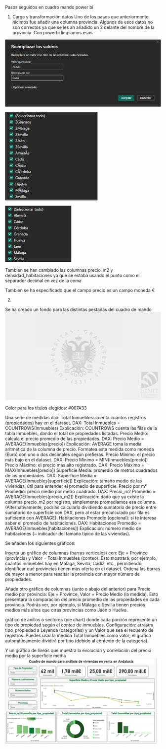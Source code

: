 Pasos seguidos en cuadro mando power bi


1. Carga y transformación datos
Uno de los pasos que anteriormente hicimos fue añadir una columna provincia. Algunos de esos datos no son correctos ya que se les ah añadido un 2 delante del nombre de la provincia. Con powerbi limpiamos esos

![Ejemplo transformar](image.png)

![Antes de transformas](image-1.png)

![Después](image-2.png)


También se han cambiado las columnas precio_m2 y densidad_habitaciones ya que se estaba usando el punto como el separador decimal en vez de la coma

También se ha especificado que el campo precio es un campo moneda €


2.

Se ha creado un fondo para las distintas pestañas del cuadro de mando
![alt text](fondo_cuadro_madno.png)

Color para los títulos elegidos: #007A33


Una serie de medidas dax: 
Total Inmuebles: cuenta cuántos registros (propiedades) hay en el dataset.
DAX: Total Inmuebles = COUNTROWS(Inmuebles)
Explicación: COUNTROWS cuenta las filas de la tabla Inmuebles, dando el total de propiedades listadas.
Precio Medio: calcula el precio promedio de las propiedades.
DAX: Precio Medio = AVERAGE(Inmuebles[precio])
Explicación: AVERAGE toma la media aritmética de la columna de precio. Formatea esta medida como moneda (Euro) con uno o dos decimales según prefieras.
Precio Mínimo: el precio más bajo en el dataset.
DAX: Precio Mínimo = MIN(Inmuebles[precio])
Precio Máximo: el precio más alto registrado.
DAX: Precio Máximo = MAX(Inmuebles[precio])
Superficie Media: promedio de metros cuadrados de las propiedades.
DAX: Superficie Media = AVERAGE(Inmuebles[superficie])
Explicación: tamaño medio de las viviendas, útil para entender el promedio de superficie.
Precio por m² Promedio: precio medio por metro cuadrado.
DAX: Precio_m2 Promedio = AVERAGE(Inmuebles[precio_m2])
Explicación: dado que ya existe la columna precio_m2 por registro, simplemente promediamos esa columna. (Alternativamente, podrías calcularlo dividiendo sumatorio de precio entre sumatorio de superficie con DAX, pero al estar precalculado por fila es suficiente con AVERAGE).
Habitaciones Promedio (opcional): si te interesa saber el promedio de habitaciones.
DAX: Habitaciones Promedio = AVERAGE(Inmuebles[habitaciones])
Explicación: número medio de habitaciones (~ indicador del tamaño típico de las viviendas).

Se añaden los siguientes gráficos:


Inserta un gráfico de columnas (barras verticales) con: Eje = Province (provincia) y Valor = Total Inmuebles (conteo). Esto mostrará, por ejemplo, cuántos inmuebles hay en Málaga, Sevilla, Cádiz, etc., permitiendo identificar qué provincias tienen más oferta en el dataset. Ordena las barras de mayor a menor para resaltar la provincia con mayor número de propiedades.

Añade otro gráfico de columnas (junto o abajo del anterior) para Precio medio por provincia: Eje = Province, Valor = Precio Medio (la medida). Esto presentará la comparación del precio promedio de las propiedades en cada provincia. Podrás ver, por ejemplo, si Málaga o Sevilla tienen precios medios más altos que otras provincias como Jaén o Huelva.

gráfico de anillos o sectores (pie chart) donde cada porción represente un tipo de propiedad según el conteo de inmuebles. Configuración: arrastra tipo_propiedad a Leyenda (categorías) y un Valor que sea el recuento de registros. Puedes usar la medida Total Inmuebles como valor; el gráfico automáticamente dividirá por tipo (debido al contexto de la categoría).

Y un gráfico de líneas que muestra la evolución y correlación del precio medio por la superficie media
![Visión general](image-3.png)